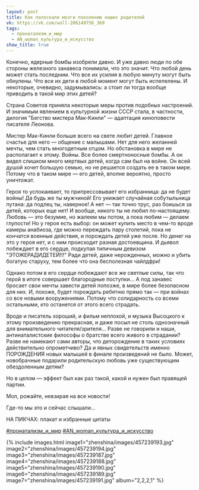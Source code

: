 ```yaml
---
layout: post
title: Как полоскали мозги поколению наших родителей
vk: https://vk.com/wall-206149756_369
tags:
  - пронатализм_и_мир
  - AN_woman_культура_и_искусство
show_title: true
---
```

Конечно, ядерные бомбы изобрели давно. И уже давно люди по обе стороны железного занавеса понимали, что это значит. Что любой день может стать последним. Что все их усилия в любую минуту могут быть обнулены. Что все их дети  в любой момент  могут быть испепелены. И некоторые, очевидно, задумывались: а стоит ли тогда вообще приводить в такой мир этих детей?

Страна Советов приняла некоторые меры против подобных настроений. И значимым явлением в культурной жизни СССР стала, в частности, дилогия "Бегство мистера Мак-Кинли" — адаптация киноповести писателя Леонова.

Мистер Мак-Кинли больше всего на свете любит детей. Главное счастье для него — общение с малышами. Нет для него желанней мечты, чем стать многодетным отцом. Но обстановка в мире не располагает к этому. Войны. Все более смертноносные бомбы. А он видел слишком много мертвых детей, когда сам был на войне. Он всей душой хочет большую семью, но не решается создать ее в таком мире. Потому что в таком мире — его детей, вполне вероятно, просто уничтожат.

Героя то успокаивает, то припрессовывает его избранница: да не будет войны! Да будь же ты мужчиной! Его унижает случайная собутыльница путана: да подлец ты, наверное! А нет — так точно трус, раз боишься за детей, которых еще нет! И вообще, никого ты не любил по-настоящему. Любовь — это безумие, но жалеем мы потом, а пока любим — делаем глупости! Но у героя есть выбор: он может купить место в чем-то вроде камеры анабиоза, где можно переждать пару столетий, пока не кончатся военные действия, и порождать детей уже после. Но денег на это у героя нет, и с ним происходит разная достоевщина. И дьявол побеждает в его сердце, подкупая типичным девизом "ЭТОЖЕРАДИДЕТЕЙ!!!" Ради детей, даже нерожденных, можно и убить богатую старуху, тем более что она бесполезная чайлдфри! 

Однако потом в его сердце побеждают все же светлые силы, так что герой в итоге совершает благородные поступки... А под занавес бросает свои мечты завести детей попозже, в мире более безопасном для них. И, похоже, будет порождать ребятню прямо так — при войнах со все новыми вооружениями. Потому что солидарность со всеми остальными, кто останется от этого всего страдать.

Вроде и писатель хороший, и фильм неплохой, и музыка Высоцкого к этому произведению прекрасная, и даже посыл не столь однозначный для внимательного читателя/зрителя... Разве не говорили и наши, антинаталистские философы о братстве всего живого в страдании? Разве не намекают сами авторы, что деторождение в таких условиях действительно опрометчиво? Да и явных свидетельств именно ПОРОЖДЕНИЯ новых малышей в финале произведений не было. Может, новобрачные подарили родительскую любовь уже существующим обездоленным детям?

Но в целом — эффект был как раз такой, какой и нужен был правящей партии.

Мол, рожайте, невзирая на все новости!

Где-то мы это и сейчас слышали...

НА ПИКЧАХ: плакат и избранные цитаты

[#пронатализм_и_мир](poisk.html#пронатализм_и_мир)
[#AN_woman_культура_и_искусство](poisk.html#AN_woman_культура_и_искусство)

{% include images.html image1="zhenshina/images/457239193.jpg" image2="zhenshina/images/457239194.jpg" image3="zhenshina/images/457239187.jpg" image4="zhenshina/images/457239188.jpg" image5="zhenshina/images/457239190.jpg" image6="zhenshina/images/457239189.jpg" image7="zhenshina/images/457239191.jpg" album="2,2,2,1" %}
